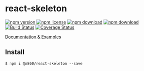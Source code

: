 # react-skeleton

<!-- badge -->
[![npm version](https://img.shields.io/npm/v/@m860/react-skeleton.svg)](https://www.npmjs.com/package/@m860/react-skeleton)
[![npm license](https://img.shields.io/npm/l/@m860/react-skeleton.svg)](https://www.npmjs.com/package/@m860/react-skeleton)
[![npm download](https://img.shields.io/npm/dm/@m860/react-skeleton.svg)](https://www.npmjs.com/package/@m860/react-skeleton)
[![npm download](https://img.shields.io/npm/dt/@m860/react-skeleton.svg)](https://www.npmjs.com/package/@m860/react-skeleton)
[![Build Status](https://travis-ci.org/m860/react-skeleton.svg?branch=master)](https://travis-ci.org/m860/react-skeleton)
[![Coverage Status](https://coveralls.io/repos/github/m860/react-skeleton/badge.svg)](https://coveralls.io/github/m860/react-skeleton)
<!-- endbadge -->

[Documentation & Examples](./API.md)

## Install

```shell
$ npm i @m860/react-skeleton --save
```